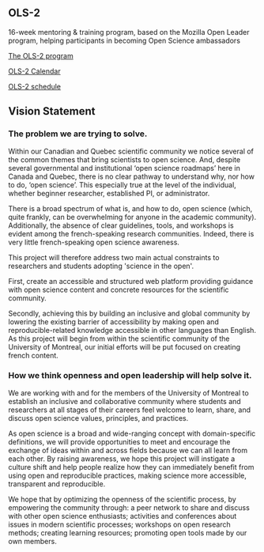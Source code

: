 ## OLS-2

16-week mentoring &amp; training program, based on the Mozilla Open Leader program, helping participants in becoming Open Science ambassadors

[The OLS-2 program](https://openlifesci.org/ols-2) 

[OLS-2 Calendar](https://calendar.google.com/calendar/u/0/r?cid=b3BlbmxpZmVzY2lAZ21haWwuY29t)

[OLS-2 schedule](https://openlifesci.org/ols-2/schedule/) 

## Vision Statement 

### The problem we are trying to solve.

Within our Canadian and Quebec scientific community we notice several of the common themes that bring scientists to open science. And, despite several governmental and institutional ‘open science roadmaps’ here in Canada and Quebec, there is no clear pathway to understand why, nor how to do, ‘open science’. This especially true at the level of the individual, whether beginner researcher, established PI, or administrator.

There is a broad spectrum of what is, and how to do, open science (which, quite frankly, can be overwhelming for anyone in the academic community). Additionally, the absence of clear guidelines, tools, and workshops is evident among the french-speaking research communities. Indeed, there is very little french-speaking open science awareness.

This project will therefore address two main actual constraints to researchers and students adopting 'science in the open'.

First, create an accessible and structured web platform providing guidance with open science content and concrete resources for the scientific community.

Secondly, achieving this by building an inclusive and global community by lowering the existing barrier of accessibility by making open and reproducible-related knowledge accessible in other languages than English. As this project will begin from within the scientific community of the University of Montreal, our initial efforts will be put focused on creating french content. 

### How we think openness and open leadership will help solve it.

We are working with and for the members of the University of Montreal to establish an inclusive and collaborative community where students and researchers at all stages of their careers feel welcome to learn, share, and discuss open science values, principles, and practices. 

As open science is a broad and wide-ranging concept with domain-specific definitions, we will provide opportunities to meet and encourage the exchange of ideas within and across fields because we can all learn from each other. By raising awareness, we hope this project will instigate a culture shift and help people realize how they can immediately benefit from using open and reproducible practices, making science more accessible, transparent and reproducible.

We hope that by optimizing the openness of the scientific process, by empowering the community through: a peer network to share and discuss with other open science enthusiasts; activities and conferences about issues in modern scientific processes; workshops on open research methods; creating learning resources; promoting open tools made by our own members. 
